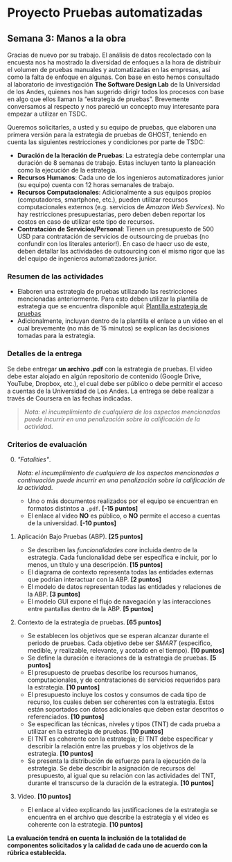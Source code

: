 
# Proyecto Pruebas automatizadas

## Semana 3: Manos a la obra  

Gracias de nuevo por su trabajo. El análisis de datos recolectado con la encuesta nos ha mostrado la diversidad de enfoques a la hora de distribuir el volumen de pruebas manuales y automatizadas en las empresas, así como la falta de enfoque en algunas. Con base en esto hemos consultado al laboratorio de investigación **The Software Design Lab** de la Universidad de los Andes, quienes nos han sugerido dirigir todos los procesos con base en algo que ellos llaman la “estrategia de pruebas”. Brevemente conversamos al respecto y nos pareció un concepto muy interesante para empezar a utilizar en TSDC.

Queremos solicitarles, a usted y su equipo de pruebas, que elaboren una primera versión para la estrategia de pruebas de GHOST, teniendo en cuenta las siguientes restricciones y condiciones por parte de TSDC:

* **Duración de la Iteración de Pruebas**: La estrategia debe contemplar una duración de 8 semanas de trabajo. Estas incluyen tanto la planeación como la ejecución de la estrategia.
* **Recursos Humanos**: Cada uno de los ingenieros automatizadores junior (su equipo) cuenta con 12 horas semanales de trabajo.
* **Recursos Computacionales**: Adicionalmente a sus equipos propios (computadores, smartphone, etc.), pueden utilizar recursos computacionales externos (e.g. servicios de _Amazon Web Services_). No hay restricciones presupuestarias, pero deben deben reportar los costos en caso de utilizar este tipo de recursos.
* **Contratación de Servicios/Personal**: Tienen un presupuesto de 500 USD para contratación de servicios de outsourcing de pruebas (no confundir con los literales anterior!). En caso de haecr uso de este, deben detallar las actividades de outsourcing con el mismo rigor que las del equipo de ingenieros automatizadores junior.

### Resumen de las actividades

- Elaboren una estrategia de pruebas utilizando las restricciones mencionadas anteriormente. Para esto deben utilizar la plantilla de estrategia que se encuentra disponible aquí: [Plantilla estrategia de pruebas](https://thesoftwaredesignlab.github.io/AutTestingCourseraBook/templates/estrategia-pruebas.docx)
- Adicionalmente, incluyan dentro de la plantilla el enlace a un video en el cual brevemente (no más de 15 minutos) se explican las decisiones tomadas para la estrategia.

### Detalles de la entrega

Se debe entregar **un archivo .pdf** con la estrategia de pruebas. El video debe estar alojado en algún repositorio de contenido (Google Drive, YouTube, Dropbox, etc.), el cual debe ser público o debe permitir el acceso a cuentas de la Universidad de Los Andes. La entrega se debe realizar a través de Coursera en las fechas indicadas. 

> _Nota: el incumplimiento de cualquiera de los aspectos mencionados puede incurrir en una penalización sobre la calificación de la actividad_.

### Criterios de evaluación

0. _"Fatalities"_.

    _Nota: el incumplimiento de cualquiera de los aspectos mencionados a continuación puede incurrir en una penalización sobre la calificación de la actividad_.

   - Uno o más documentos realizados por el equipo se encuentran en formatos distintos a `.pdf`. **[-15 puntos]**
   - El enlace al video **NO** es público, o **NO** permite el acceso a cuentas de la universidad. **[-10 puntos]**

1. Aplicación Bajo Pruebas (ABP). **[25 puntos]**
    - Se describen las _funcionalidades core_ incluida dentro de la estrategia. Cada funcionalidad debe ser específica e incluir, por lo menos, un título y una descripción. **[15 puntos]**
    - El diagrama de contexto representa todas las entidades externas que podrían interactuar con la ABP. **[2 puntos]**
    - El modelo de datos representan todas las entidades y relaciones de la ABP. **[3 puntos]**
    - El modelo GUI expone el flujo de navegación y las interacciones entre pantallas dentro de la ABP. **[5 puntos]**

2. Contexto de la estrategia de pruebas. **[65 puntos]**
    - Se establecen los objetivos que se esperan alcanzar durante el periodo de pruebas. Cada objetivo debe ser _SMART_ (especifico, medible, y realizable, relevante, y acotado en el tiempo). **[10 puntos]**
    - Se define la duración e iteraciones de la estrategia de pruebas. **[5 puntos]**
    - El presupuesto de pruebas describe los recursos humanos, computacionales, y de contrataciones de servicios requeridos para la estrategia. **[10 puntos]**
    - El presupuesto incluye los costos y consumos de cada tipo de recurso, los cuales deben ser coherentes con la estrategia. Estos están soportados con datos adicionales que deben estar descritos o referenciados. **[10 puntos]**
    - Se especifican las técnicas, niveles y tipos (TNT) de cada prueba a utilizar en la estrategia de pruebas. **[10 puntos]**
    - El TNT es coherente con la estrategia; El TNT debe especificar y describir la relación entre las pruebas y los objetivos de la estrategia. **[10 puntos]**
    - Se presenta la distribución de esfuerzo para la ejecución de la estrategia. Se debe describir la asignación de recursos del presupuesto, al igual que su relación con las actividades del TNT, durante el transcurso de la duración de la estrategia. **[10 puntos]**

3. Video. **[10 puntos]**
    - El enlace al video explicando las justificaciones de la estrategia se encuentra en el archivo que describe la estrategia y el video es coherente con la estrategia. **[10 puntos]**


**La evaluación tendrá en cuenta la inclusión de la totalidad de componentes solicitados y la calidad de cada uno de acuerdo con la rúbrica establecida.**
